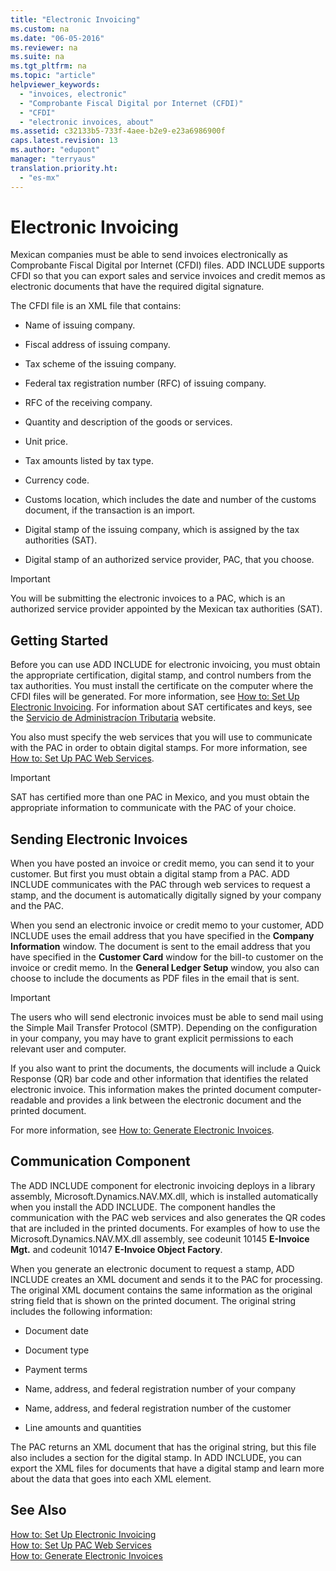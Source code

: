 ```yaml
---
title: "Electronic Invoicing"
ms.custom: na
ms.date: "06-05-2016"
ms.reviewer: na
ms.suite: na
ms.tgt_pltfrm: na
ms.topic: "article"
helpviewer_keywords: 
  - "invoices, electronic"
  - "Comprobante Fiscal Digital por Internet (CFDI)"
  - "CFDI"
  - "electronic invoices, about"
ms.assetid: c32133b5-733f-4aee-b2e9-e23a6986900f
caps.latest.revision: 13
ms.author: "edupont"
manager: "terryaus"
translation.priority.ht: 
  - "es-mx"
---
```

# Electronic Invoicing
Mexican companies must be able to send invoices electronically as Comprobante Fiscal Digital por Internet \(CFDI\) files. ADD INCLUDE<!--[!INCLUDE[navnow](../../ApplicationDesign/includes/navnow_md.md)]--> supports CFDI so that you can export sales and service invoices and credit memos as electronic documents that have the required digital signature.  
  
 The CFDI file is an XML file that contains:  
  
-   Name of issuing company.  
  
-   Fiscal address of issuing company.  
  
-   Tax scheme of the issuing company.  
  
-   Federal tax registration number \(RFC\) of issuing company.  
  
-   RFC of the receiving company.  
  
-   Quantity and description of the goods or services.  
  
-   Unit price.  
  
-   Tax amounts listed by tax type.  
  
-   Currency code.  
  
-   Customs location, which includes the date and number of the customs document, if the transaction is an import.  
  
-   Digital stamp of the issuing company, which is assigned by the tax authorities \(SAT\).  
  
-   Digital stamp of an authorized service provider, PAC, that you choose.  
  
> [!IMPORTANT]  
>  You will be submitting the electronic invoices to a PAC, which is an authorized service provider appointed by the Mexican tax authorities \(SAT\).  
  
## Getting Started  
 Before you can use ADD INCLUDE<!--[!INCLUDE[navnow](../../ApplicationDesign/includes/navnow_md.md)]--> for electronic invoicing, you must obtain the appropriate certification, digital stamp, and control numbers from the tax authorities. You must install the certificate on the computer where the CFDI files will be generated. For more information, see [How to: Set Up Electronic Invoicing](../../LocalFunctionalityForMicrosoftDynamicsNav2016/Mexico/how-to-set-up-electronic-invoicing.md). For information about SAT certificates and keys, see the [Servicio de Administracíon Tributaria](http://go.microsoft.com/fwlink/?LinkId=242772) website.  
  
 You also must specify the web services that you will use to communicate with the PAC in order to obtain digital stamps. For more information, see [How to: Set Up PAC Web Services](../../LocalFunctionalityForMicrosoftDynamicsNav2016/Mexico/how-to-set-up-pac-web-services.md).  
  
> [!IMPORTANT]  
>  SAT has certified more than one PAC in Mexico, and you must obtain the appropriate information to communicate with the PAC of your choice.  
  
## Sending Electronic Invoices  
 When you have posted an invoice or credit memo, you can send it to your customer. But first you must obtain a digital stamp from a PAC. ADD INCLUDE<!--[!INCLUDE[navnow](../../ApplicationDesign/includes/navnow_md.md)]--> communicates with the PAC through web services to request a stamp, and the document is automatically digitally signed by your company and the PAC.  
  
 When you send an electronic invoice or credit memo to your customer, ADD INCLUDE<!--[!INCLUDE[navnow](../../ApplicationDesign/includes/navnow_md.md)]--> uses the email address that you have specified in the **Company Information** window. The document is sent to the email address that you have specified in the **Customer Card** window for the bill\-to customer on the invoice or credit memo. In the **General Ledger Setup** window, you also can choose to include the documents as PDF files in the email that is sent.  
  
> [!IMPORTANT]  
>  The users who will send electronic invoices must be able to send mail using the Simple Mail Transfer Protocol \(SMTP\). Depending on the configuration in your company, you may have to grant explicit permissions to each relevant user and computer.  
  
 If you also want to print the documents, the documents will include a Quick Response \(QR\) bar code and other information that identifies the related electronic invoice. This information makes the printed document computer\-readable and provides a link between the electronic document and the printed document.  
  
 For more information, see [How to: Generate Electronic Invoices](../../LocalFunctionalityForMicrosoftDynamicsNav2016/Mexico/how-to-generate-electronic-invoices.md).  
  
## Communication Component  
 The ADD INCLUDE<!--[!INCLUDE[navnow](../../ApplicationDesign/includes/navnow_md.md)]--> component for electronic invoicing deploys in a library assembly, Microsoft.Dynamics.NAV.MX.dll, which is installed automatically when you install the ADD INCLUDE<!--[!INCLUDE[nav_windows](../../BusinessFunctionality/IntegratingWithMicrosoftOffice/includes/nav_windows_md.md)]-->. The component handles the communication with the PAC web services and also generates the QR codes that are included in the printed documents. For examples of how to use the Microsoft.Dynamics.NAV.MX.dll assembly, see codeunit 10145 **E\-Invoice Mgt.** and codeunit 10147 **E\-Invoice Object Factory**.  
  
 When you generate an electronic document to request a stamp, ADD INCLUDE<!--[!INCLUDE[navnow](../../ApplicationDesign/includes/navnow_md.md)]--> creates an XML document and sends it to the PAC for processing. The original XML document contains the same information as the original string field that is shown on the printed document. The original string includes the following information:  
  
-   Document date  
  
-   Document type  
  
-   Payment terms  
  
-   Name, address, and federal registration number of your company  
  
-   Name, address, and federal registration number of the customer  
  
-   Line amounts and quantities  
  
 The PAC returns an XML document that has the original string, but this file also includes a section for the digital stamp. In ADD INCLUDE<!--[!INCLUDE[navnow](../../ApplicationDesign/includes/navnow_md.md)]-->, you can export the XML files for documents that have a digital stamp and learn more about the data that goes into each XML element.  
  
## See Also  
 [How to: Set Up Electronic Invoicing](../../LocalFunctionalityForMicrosoftDynamicsNav2016/Mexico/how-to-set-up-electronic-invoicing.md)   
 [How to: Set Up PAC Web Services](../../LocalFunctionalityForMicrosoftDynamicsNav2016/Mexico/how-to-set-up-pac-web-services.md)   
 [How to: Generate Electronic Invoices](../../LocalFunctionalityForMicrosoftDynamicsNav2016/Mexico/how-to-generate-electronic-invoices.md)